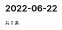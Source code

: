 # 2022-06-22

共 0 条

<!-- BEGIN WEIBO -->
<!-- 最后更新时间 Wed Jun 22 2022 03:12:17 GMT+0800 (China Standard Time) -->

<!-- END WEIBO -->
